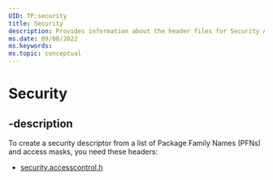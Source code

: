 ```yaml
---
UID: TP:security
title: Security
description: Provides information about the header files for Security APIs.
ms.date: 09/08/2022
ms.keywords: 
ms.topic: conceptual
---
```


# Security

## -description

To create a security descriptor from a list of Package Family Names (PFNs) and access masks, you need these headers:

* [security.accesscontrol.h](../security.accesscontrol/index.md)
